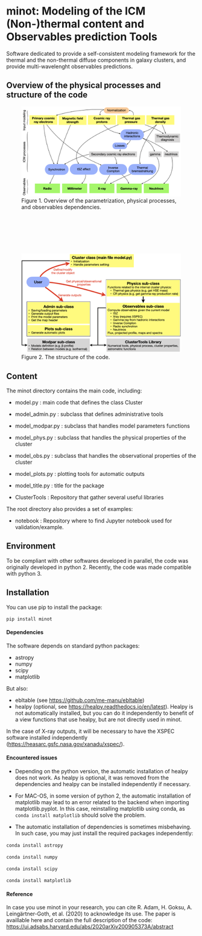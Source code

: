 # minot: Modeling of the ICM (Non-)thermal content and Observables prediction Tools
Software dedicated to provide a self-consistent modeling framework for the thermal and the non-thermal diffuse components in galaxy clusters, and provide multi-wavelenght observables predictions.
                                                            
## Overview of the physical processes and structure of the code
<figure>
	<img src="/overview1.png" width="600" />
	<figcaption> Figure 1. Overview of the parametrization, physical processes, and observables dependencies.</figcaption>
</figure>

<p style="margin-bottom:3cm;"> </p>

<figure>
	<img src="/overview2.png" width="600" />
	<figcaption> Figure 2. The structure of the code. </figcaption>
</figure>

## Content
The minot directory contains the main code, including:

- model.py : 
	main code that defines the class Cluster
    
- model_admin.py : 
        subclass that defines administrative tools
   
- model_modpar.py : 
        subclass that handles model parameters functions 
        
- model_phys.py : 
    subclass that handles the physical properties of the cluster
    
- model_obs.py : 
    subclass that handles the observational properties of the cluster
    
- model_plots.py : 
        plotting tools for automatic outputs

- model_title.py : 
	title for the package

- ClusterTools :
    Repository that gather several useful libraries

The root directory also provides a set of examples:

- notebook :
	Repository where to find Jupyter notebook used for validation/example. 

## Environment
To be compliant with other softwares developed in parallel, the code was originally developed in python 2. Recently, the code was made compatible with python 3.

## Installation
You can use pip to install the package:

```
pip install minot
```

#### Dependencies 
The software depends on standard python packages:
- astropy
- numpy
- scipy
- matplotlib

But also:
- ebltable (see https://github.com/me-manu/ebltable)
- healpy (optional, see https://healpy.readthedocs.io/en/latest). Healpy is not automatically installed, but you can do it independently to benefit of a view functions that use healpy, but are not directly used in minot.

In the case of X-ray outputs, it will be necessary to have the XSPEC software installed independently (https://heasarc.gsfc.nasa.gov/xanadu/xspec/).

#### Encountered issues
- Depending on the python version, the automatic installation of healpy does not work. As healpy is optional, it was removed from the dependencies and healpy can be installed independently if necessary.

- For MAC-OS, in some version of python 2, the automatic installation of matplotlib may lead to an error related to the backend when importing matplotlib.pyplot. In this case, reinstalling matplotlib using conda, as `conda install matplotlib` should solve the problem.

- The automatic installation of dependencies is sometimes misbehaving. In such case, you may just install the required packages independently:

`conda install astropy`

`conda install numpy`

`conda install scipy`

`conda install matplotlib`

#### Reference
In case you use minot in your research, you can cite R. Adam, H. Goksu, A. Leingärtner-Goth, et al. (2020) to acknowledge its use. The paper is availlable here and contain the full description of the code: https://ui.adsabs.harvard.edu/abs/2020arXiv200905373A/abstract


